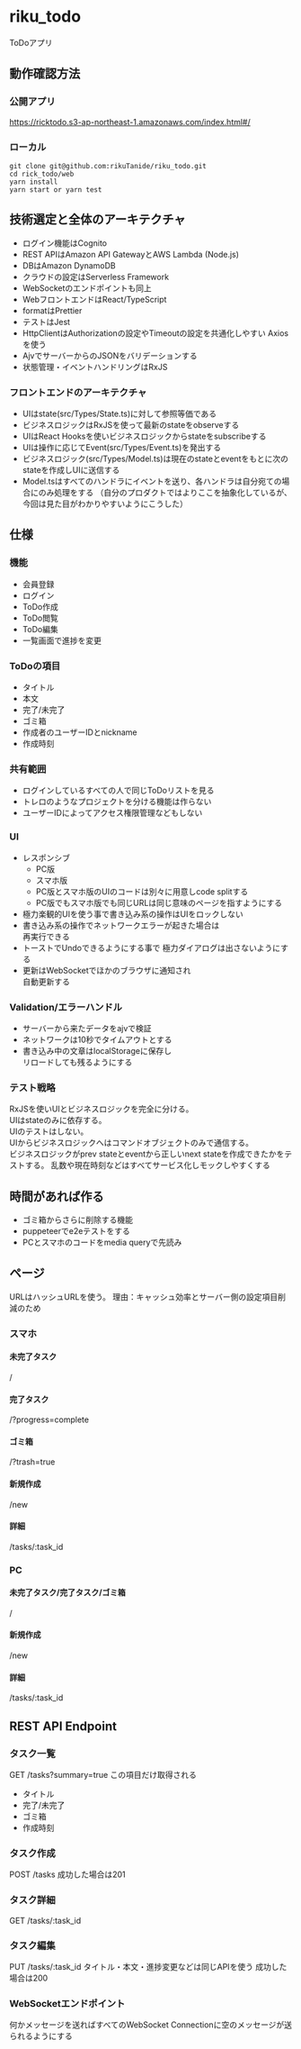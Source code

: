 # riku_todo
ToDoアプリ

## 動作確認方法
### 公開アプリ
https://ricktodo.s3-ap-northeast-1.amazonaws.com/index.html#/

### ローカル
```
git clone git@github.com:rikuTanide/riku_todo.git
cd rick_todo/web
yarn install
yarn start or yarn test
```

## 技術選定と全体のアーキテクチャ

 - ログイン機能はCognito
 - REST APIはAmazon API GatewayとAWS Lambda (Node.js)
 - DBはAmazon DynamoDB
 - クラウドの設定はServerless Framework 
 - WebSocketのエンドポイントも同上
 - WebフロントエンドはReact/TypeScript
 - formatはPrettier
 - テストはJest
 - HttpClientはAuthorizationの設定やTimeoutの設定を共通化しやすい
   Axiosを使う
 - AjvでサーバーからのJSONをバリデーションする
 - 状態管理・イベントハンドリングはRxJS

### フロントエンドのアーキテクチャ

 - UIはstate(src/Types/State.ts)に対して参照等価である
 - ビジネスロジックはRxJSを使って最新のstateをobserveする
 - UIはReact Hooksを使いビジネスロジックからstateをsubscribeする
 - UIは操作に応じてEvent(src/Types/Event.ts)を発出する
 - ビジネスロジック(src/Types/Model.ts)は現在のstateとeventをもとに次のstateを作成しUIに送信する
 - Model.tsはすべてのハンドラにイベントを送り、各ハンドラは自分宛ての場合にのみ処理をする
   （自分のプロダクトではよりここを抽象化しているが、今回は見た目がわかりやすいようにこうした）


## 仕様

### 機能

 - 会員登録
 - ログイン
 - ToDo作成
 - ToDo閲覧
 - ToDo編集
 - 一覧画面で進捗を変更

### ToDoの項目
 - タイトル
 - 本文
 - 完了/未完了
 - ゴミ箱    
 - 作成者のユーザーIDとnickname
 - 作成時刻

### 共有範囲
 - ログインしているすべての人で同じToDoリストを見る
 - トレロのようなプロジェクトを分ける機能は作らない
 - ユーザーIDによってアクセス権限管理などもしない

### UI
 - レスポンシブ
   - PC版
   - スマホ版
   - PC版とスマホ版のUIのコードは別々に用意しcode splitする
   - PC版でもスマホ版でも同じURLは同じ意味のページを指すようにする
 - 極力楽観的UIを使う事で書き込み系の操作はUIをロックしない
 - 書き込み系の操作でネットワークエラーが起きた場合は  
   再実行できる
 - トーストでUndoできるようにする事で
   極力ダイアログは出さないようにする
 - 更新はWebSocketでほかのブラウザに通知され  
   自動更新する

### Validation/エラーハンドル
 - サーバーから来たデータをajvで検証
 - ネットワークは10秒でタイムアウトとする
 - 書き込み中の文章はlocalStorageに保存し  
   リロードしても残るようにする

### テスト戦略
RxJSを使いUIとビジネスロジックを完全に分ける。  
UIはstateのみに依存する。  
UIのテストはしない。  
UIからビジネスロジックへはコマンドオブジェクトのみで通信する。  
ビジネスロジックがprev stateとeventから正しいnext stateを作成できたかをテストする。
乱数や現在時刻などはすべてサービス化しモックしやすくする
    
## 時間があれば作る
 - ゴミ箱からさらに削除する機能
 - puppeteerでe2eテストをする
 - PCとスマホのコードをmedia queryで先読み
 
## ページ
URLはハッシュURLを使う。
理由：キャッシュ効率とサーバー側の設定項目削減のため

### スマホ
#### 未完了タスク
/
#### 完了タスク
/?progress=complete
#### ゴミ箱
/?trash=true
#### 新規作成
/new
#### 詳細
/tasks/:task_id

### PC
#### 未完了タスク/完了タスク/ゴミ箱
/
#### 新規作成
/new
#### 詳細
/tasks/:task_id

## REST API Endpoint

### タスク一覧
GET /tasks?summary=true
この項目だけ取得される
 - タイトル
 - 完了/未完了
 - ゴミ箱    
 - 作成時刻
 
### タスク作成
POST /tasks
成功した場合は201

### タスク詳細
GET /tasks/:task_id

### タスク編集
PUT /tasks/:task_id
タイトル・本文・進捗変更などは同じAPIを使う
成功した場合は200

### WebSocketエンドポイント
何かメッセージを送ればすべてのWebSocket Connectionに空のメッセージが送られるようにする
